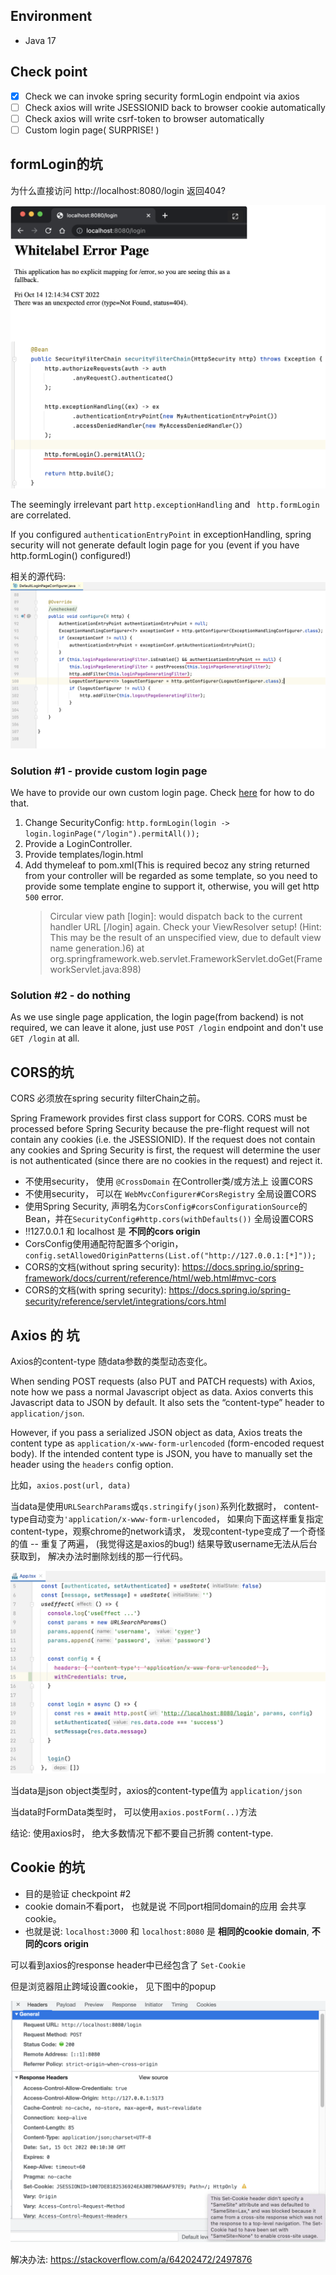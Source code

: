 ## Environment

- Java 17

## Check point

- [x] Check we can invoke spring security formLogin endpoint via axios
- [ ] Check axios will write JSESSIONID back to browser cookie automatically
- [ ] Check axios will write csrf-token to browser automatically
- [ ] Custom login page( SURPRISE! )

## formLogin的坑

为什么直接访问 http://localhost:8080/login 返回404?

![404](doc/assets/images/LoginPage-404.png)

The seemingly irrelevant part `http.exceptionHandling` and ` http.formLogin` are correlated.

If you configured `authenticationEntryPoint` in exceptionHandling, spring security will not generate default login page
for you (event if you have http.formLogin() configured!)

相关的源代码:
![DefaultLoginPageConfigurer](doc/assets/images/DefaultLoginPageConfigurer.png)

### Solution #1 - provide custom login page

We have to provide our own custom login page. Check [here](https://www.youtube.com/watch?v=yoTohM2jYhs) for how to do
that.

1. Change SecurityConfig: `http.formLogin(login -> login.loginPage("/login").permitAll());`
2. Provide a LoginController.
3. Provide templates/login.html
4. Add thymeleaf to pom.xml(This is required becoz any string returned from your controller will be regarded as some
   template, so you need to provide some template engine to support it, otherwise, you will get http `500` error.
   > Circular view path [login]: would dispatch back to the current handler URL [/login] again. Check your ViewResolver
   setup! (Hint: This may be the result of an unspecified view, due to default view name generation.)6)
   at org.springframework.web.servlet.FrameworkServlet.doGet(FrameworkServlet.java:898)

### Solution #2 - do nothing

As we use single page application, the login page(from backend) is not required, we can leave it alone, just
use `POST /login` endpoint and don't use `GET /login` at all.

## CORS的坑

CORS 必须放在spring security filterChain之前。

Spring Framework provides first class support for CORS. CORS must be processed before Spring Security because the
pre-flight request will not contain any cookies (i.e. the JSESSIONID). If the request does not contain any cookies and
Spring Security is first, the request will determine the user is not authenticated (since there are no cookies in the
request) and reject it.

- 不使用security， 使用 `@CrossDomain` 在Controller类/或方法上 设置CORS
- 不使用security， 可以在 `WebMvcConfigurer#CorsRegistry` 全局设置CORS
- 使用Spring Security, 声明名为`CorsConfig#corsConfigurationSource`的Bean，并在`SecurityConfig#http.cors(withDefaults())`
  全局设置CORS
- ‼️127.0.0.1 和 localhost 是 **不同的cors origin**
- CorsConfig使用通配符配置多个origin， `config.setAllowedOriginPatterns(List.of("http://127.0.0.1:[*]"));`
- CORS的文档(without spring
  security): https://docs.spring.io/spring-framework/docs/current/reference/html/web.html#mvc-cors
- CORS的文档(with spring security): https://docs.spring.io/spring-security/reference/servlet/integrations/cors.html

## Axios 的 坑

Axios的content-type 随data参数的类型动态变化。

When sending POST requests (also PUT and PATCH requests) with Axios, note how we pass a normal Javascript object as
data. Axios converts this Javascript data to JSON by default. It also sets the “content-type” header to
`application/json`.

However, if you pass a serialized JSON object as data, Axios treats the content type as
`application/x-www-form-urlencoded` (form-encoded request body). If the intended content type is JSON, you have to
manually set the header using the `headers` config option.

比如，`axios.post(url, data)`

当data是使用`URLSearchParams`或`qs.stringify(json)`系列化数据时，
content-type自动变为`'application/x-www-form-urlencoded`， 如果向下面这样重复指定content-type，观察chrome的network请求，
发现content-type变成了一个奇怪的值 -- 重复了两遍， (我觉得这是axios的bug!) 结果导致username无法从后台获取到，
解决办法时删除划线的那一行代码。

![axios content type](doc/assets/images/axios-conent-type.png)

当data是json object类型时，axios的content-type值为 `application/json`

当data时FormData类型时， 可以使用`axios.postForm(..)`方法

结论: 使用axios时， 绝大多数情况下都不要自己折腾 content-type.

## Cookie 的坑

- 目的是验证 checkpoint #2
- cookie domain不看port， 也就是说 不同port相同domain的应用 会共享cookie。
- 也就是说: `localhost:3000` 和 `localhost:8080` 是 **相同的cookie domain**, **不同的cors origin**

可以看到axios的response header中已经包含了 `Set-Cookie`

但是浏览器阻止跨域设置cookie， 见下图中的popup

![set-cookie blocked](doc/assets/images/set-cookie-blocked.png)

解决办法: https://stackoverflow.com/a/64202472/2497876



